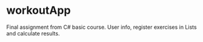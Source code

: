 # workoutApp
Final assignment from C# basic course. User info, register exercises in Lists and calculate results. 
